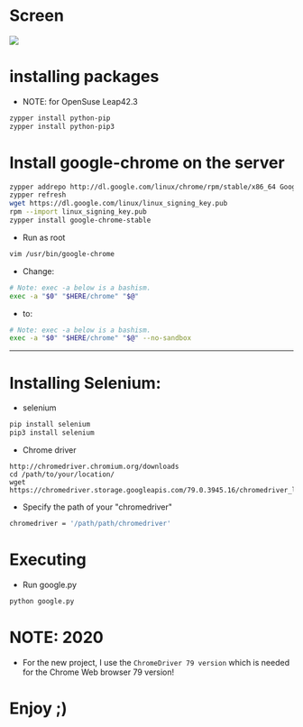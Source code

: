 # Screen
![](https://github.com/nu11secur1ty/Linux_Deployment_Administration_Hacks-Programing/blob/master/Python_Selenium/screenshots/google.png)

# installing packages

- NOTE: for OpenSuse Leap42.3
```bash
zypper install python-pip
zypper install python-pip3
```
# Install google-chrome on the server
```bash
zypper addrepo http://dl.google.com/linux/chrome/rpm/stable/x86_64 Google-Chrome
zypper refresh
wget https://dl.google.com/linux/linux_signing_key.pub
rpm --import linux_signing_key.pub
zypper install google-chrome-stable
```
- Run as root
```bash
vim /usr/bin/google-chrome
```
- Change:
```bash
# Note: exec -a below is a bashism.
exec -a "$0" "$HERE/chrome" "$@"
```
- to:
```bash
# Note: exec -a below is a bashism.
exec -a "$0" "$HERE/chrome" "$@" --no-sandbox
```

---------------------------------------------------------------------
# Installing Selenium:

- selenium
```bash
pip install selenium
pip3 install selenium
```

- Chrome driver
```link
http://chromedriver.chromium.org/downloads
cd /path/to/your/location/ 
wget https://chromedriver.storage.googleapis.com/79.0.3945.16/chromedriver_linux64.zip
```
- Specify the path of your "chromedriver"
```bash
chromedriver = '/path/path/chromedriver'
```
# Executing
- Run google.py
```bash
python google.py
```
# NOTE: 2020

- For the new project, I use the `ChromeDriver 79 version` which is needed for the Chrome Web browser 79 version!

# Enjoy ;)
